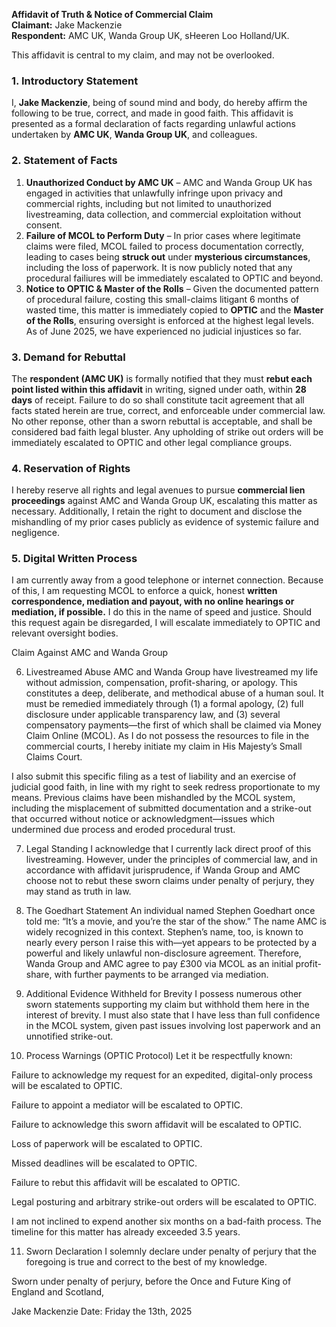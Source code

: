 
**Affidavit of Truth & Notice of Commercial Claim**  
**Claimant:** Jake Mackenzie  
**Respondent:** AMC UK, Wanda Group UK, sHeeren Loo Holland/UK.

This affidavit is central to my claim, and may not be overlooked. 

### **1. Introductory Statement**  
I, **Jake Mackenzie**, being of sound mind and body, do hereby affirm the following to be true, correct, and made in good faith. This affidavit is presented as a formal declaration of facts regarding unlawful actions undertaken by **AMC UK**, **Wanda Group UK**, and colleagues.

### **2. Statement of Facts**  
1. **Unauthorized Conduct by AMC UK** – AMC and Wanda Group UK has engaged in activities that unlawfully infringe upon privacy and commercial rights, including but not limited to unauthorized livestreaming, data collection, and commercial exploitation without consent.  
2. **Failure of MCOL to Perform Duty** – In prior cases where legitimate claims were filed, MCOL failed to process documentation correctly, leading to cases being **struck out** under **mysterious circumstances**, including the loss of paperwork. It is now publicly noted that any procedural failiures will be immediately escalated to OPTIC and beyond. 
3. **Notice to OPTIC & Master of the Rolls** – Given the documented pattern of procedural failure, costing this small-claims litigant 6 months of wasted time, this matter is immediately copied to **OPTIC** and the **Master of the Rolls**, ensuring oversight is enforced at the highest legal levels. As of June 2025, we have experienced no judicial injustices so far. 

### **3. Demand for Rebuttal**  
The **respondent (AMC UK)** is formally notified that they must **rebut each point listed within this affidavit** in writing, signed under oath, within **28 days** of receipt. Failure to do so shall constitute tacit agreement that all facts stated herein are true, correct, and enforceable under commercial law. No other reponse, other than a sworn rebuttal is acceptable, and shall be considered bad faith legal bluster. Any upholding of strike out orders will be immediately escalated to OPTIC and other legal compliance groups.

### **4. Reservation of Rights**  
I hereby reserve all rights and legal avenues to pursue **commercial lien proceedings** against AMC and Wanda Group UK, escalating this matter as necessary. Additionally, I retain the right to document and disclose the mishandling of my prior cases publicly as evidence of systemic failure and negligence.

### **5. Digital Written Process**
I am currently away from a good telephone or internet connection. Because of this, I am requesting MCOL to enforce a quick, honest **written correspondence, mediation and payout, with no online hearings or mediation, if possible.** I do this in the name of speed and justice. Should this request again be disregarded, I will escalate immediately to OPTIC and relevant oversight bodies.

Claim Against AMC and Wanda Group

6. Livestreamed Abuse
AMC and Wanda Group have livestreamed my life without admission, compensation, profit-sharing, or apology. This constitutes a deep, deliberate, and methodical abuse of a human soul. It must be remedied immediately through (1) a formal apology, (2) full disclosure under applicable transparency law, and (3) several compensatory payments—the first of which shall be claimed via Money Claim Online (MCOL). As I do not possess the resources to file in the commercial courts, I hereby initiate my claim in His Majesty’s Small Claims Court.

I also submit this specific filing as a test of liability and an exercise of judicial good faith, in line with my right to seek redress proportionate to my means. Previous claims have been mishandled by the MCOL system, including the misplacement of submitted documentation and a strike-out that occurred without notice or acknowledgment—issues which undermined due process and eroded procedural trust.

7. Legal Standing
I acknowledge that I currently lack direct proof of this livestreaming. However, under the principles of commercial law, and in accordance with affidavit jurisprudence, if Wanda Group and AMC choose not to rebut these sworn claims under penalty of perjury, they may stand as truth in law.

8. The Goedhart Statement
An individual named Stephen Goedhart once told me: “It’s a movie, and you’re the star of the show.” The name AMC is widely recognized in this context. Stephen’s name, too, is known to nearly every person I raise this with—yet appears to be protected by a powerful and likely unlawful non-disclosure agreement. Therefore, Wanda Group and AMC agree to pay £300 via MCOL as an initial profit-share, with further payments to be arranged via mediation.

9. Additional Evidence Withheld for Brevity
I possess numerous other sworn statements supporting my claim but withhold them here in the interest of brevity. I must also state that I have less than full confidence in the MCOL system, given past issues involving lost paperwork and an unnotified strike-out.

10. Process Warnings (OPTIC Protocol)
Let it be respectfully known:

Failure to acknowledge my request for an expedited, digital-only process will be escalated to OPTIC.

Failure to appoint a mediator will be escalated to OPTIC.

Failure to acknowledge this sworn affidavit will be escalated to OPTIC.

Loss of paperwork will be escalated to OPTIC.

Missed deadlines will be escalated to OPTIC.

Failure to rebut this affidavit will be escalated to OPTIC.

Legal posturing and arbitrary strike-out orders will be escalated to OPTIC.

I am not inclined to expend another six months on a bad-faith process. The timeline for this matter has already exceeded 3.5 years.

11. Sworn Declaration
I solemnly declare under penalty of perjury that the foregoing is true and correct to the best of my knowledge.

Sworn under penalty of perjury, before the Once and Future King of England and Scotland,

Jake Mackenzie Date: Friday the 13th, 2025
